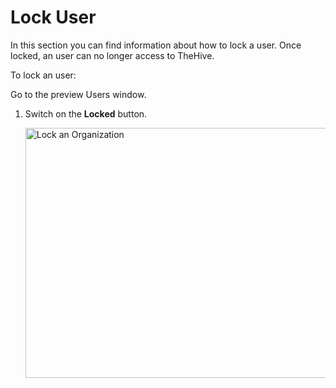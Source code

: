 # Lock User

In this section you can find information about how to lock a user.
Once locked, an user can no longer access to TheHive.

To lock an user:

Go to the preview Users window.

1. Switch on the **Locked** button.

    <img src="../images/lock-user.png" alt="Lock an Organization" width="600" height="400"/>
